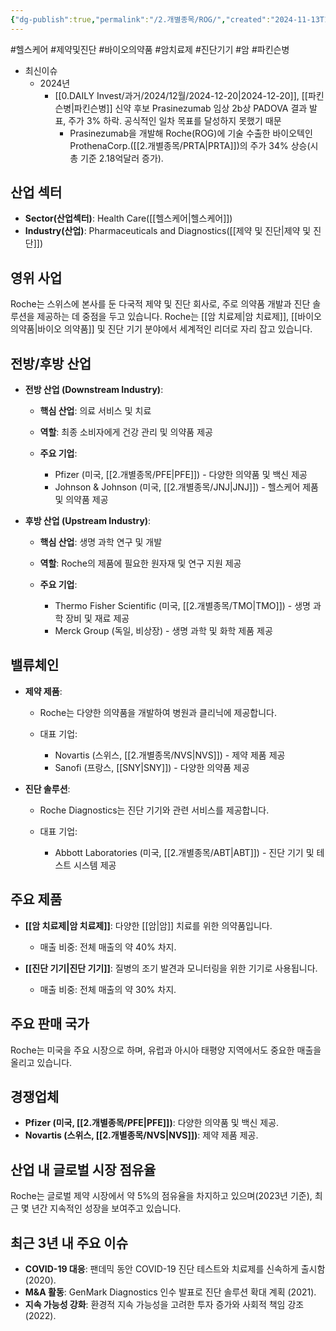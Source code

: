 ```yaml
---
{"dg-publish":true,"permalink":"/2.개별종목/ROG/","created":"2024-11-13T16:55:13.397+09:00","updated":"2025-07-29T21:37:05.134+09:00"}
---
```


#헬스케어 #제약및진단 #바이오의약품 #암치료제 
#진단기기 #암 #파킨슨병 


- 최신이슈
	- 2024년
		- [[0.DAILY Invest/과거/2024/12월/2024-12-20\|2024-12-20]],  [[파킨슨병\|파킨슨병]] 신약 후보 Prasinezumab 임상 2b상 PADOVA 결과 발표, 주가 3% 하락. 공식적인 일차 목표를 달성하지 못했기 때문
			- Prasinezumab을 개발해 Roche(ROG)에 기술 수출한 바이오텍인 ProthenaCorp.([[2.개별종목/PRTA\|PRTA]])의 주가 34% 상승(시총 기준 2.18억달러 증가). 


## 산업 섹터

- **Sector(산업섹터)**: Health Care([[헬스케어\|헬스케어]])
- **Industry(산업)**: Pharmaceuticals and Diagnostics([[제약 및 진단\|제약 및 진단]])

## 영위 사업

Roche는 스위스에 본사를 둔 다국적 제약 및 진단 회사로, 주로 의약품 개발과 진단 솔루션을 제공하는 데 중점을 두고 있습니다. Roche는 [[암 치료제\|암 치료제]], [[바이오 의약품\|바이오 의약품]] 및 진단 기기 분야에서 세계적인 리더로 자리 잡고 있습니다.

## 전방/후방 산업

- **전방 산업 (Downstream Industry)**:
    
    - **핵심 산업**: 의료 서비스 및 치료
    - **역할**: 최종 소비자에게 건강 관리 및 의약품 제공
    - **주요 기업**:
        
        - Pfizer (미국, [[2.개별종목/PFE\|PFE]]) - 다양한 의약품 및 백신 제공
        - Johnson & Johnson (미국, [[2.개별종목/JNJ\|JNJ]]) - 헬스케어 제품 및 의약품 제공
        
    
- **후방 산업 (Upstream Industry)**:
    
    - **핵심 산업**: 생명 과학 연구 및 개발
    - **역할**: Roche의 제품에 필요한 원자재 및 연구 지원 제공
    - **주요 기업**:
        
        - Thermo Fisher Scientific (미국, [[2.개별종목/TMO\|TMO]]) - 생명 과학 장비 및 재료 제공
        - Merck Group (독일, 비상장) - 생명 과학 및 화학 제품 제공
        
    

## 밸류체인

- **제약 제품**:
    
    - Roche는 다양한 의약품을 개발하여 병원과 클리닉에 제공합니다.
    - 대표 기업:
        
        - Novartis (스위스, [[2.개별종목/NVS\|NVS]]) - 제약 제품 제공
        - Sanofi (프랑스, [[SNY\|SNY]]) - 다양한 의약품 제공
        
    
- **진단 솔루션**:
    
    - Roche Diagnostics는 진단 기기와 관련 서비스를 제공합니다.
    - 대표 기업:
        
        - Abbott Laboratories (미국, [[2.개별종목/ABT\|ABT]]) - 진단 기기 및 테스트 시스템 제공
    

## 주요 제품

- **[[암 치료제\|암 치료제]]**: 다양한 [[암\|암]] 치료를 위한 의약품입니다.
    
    - 매출 비중: 전체 매출의 약 40% 차지.
    
- **[[진단 기기\|진단 기기]]**: 질병의 조기 발견과 모니터링을 위한 기기로 사용됩니다.
    
    - 매출 비중: 전체 매출의 약 30% 차지.
    

## 주요 판매 국가

Roche는 미국을 주요 시장으로 하며, 유럽과 아시아 태평양 지역에서도 중요한 매출을 올리고 있습니다.

## 경쟁업체

- **Pfizer (미국, [[2.개별종목/PFE\|PFE]])**: 다양한 의약품 및 백신 제공.
- **Novartis (스위스, [[2.개별종목/NVS\|NVS]])**: 제약 제품 제공.

## 산업 내 글로벌 시장 점유율

Roche는 글로벌 제약 시장에서 약 5%의 점유율을 차지하고 있으며(2023년 기준), 최근 몇 년간 지속적인 성장을 보여주고 있습니다.

## 최근 3년 내 주요 이슈

- **COVID-19 대응**: 팬데믹 동안 COVID-19 진단 테스트와 치료제를 신속하게 출시함 (2020).
- **M&A 활동**: GenMark Diagnostics 인수 발표로 진단 솔루션 확대 계획 (2021).
- **지속 가능성 강화**: 환경적 지속 가능성을 고려한 투자 증가와 사회적 책임 강조 (2022).